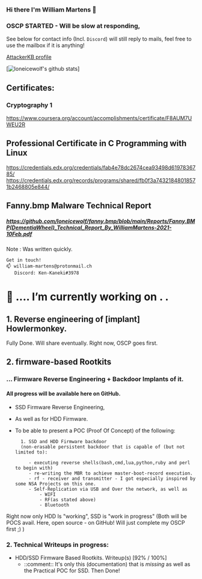 ### Hi there I'm William Martens 👋

### OSCP STARTED - Will be  slow at responding,
See below for contact info (Incl. `Discord`)
will still reply to mails, feel free to use the mailbox if it is anything!

[AttackerKB profile](https://attackerkb.com/contributors/loneicewolf)

[![loneicewolf's github stats](https://github-readme-stats.vercel.app/api?username=loneicewolf&theme=cobalt&show_icons=true)]

## Certificates:
### Cryptography 1
https://www.coursera.org/account/accomplishments/certificate/F8AUM7UWEU2R

## Professional Certificate in C Programming with Linux
https://credentials.edx.org/credentials/fab4e78dc2674cea93498d6197836785/
https://credentials.edx.org/records/programs/shared/fb0f3a74321848018571b2468805e844/


## Fanny.bmp Malware Technical Report
##### https://github.com/loneicewolf/fanny.bmp/blob/main/Reports/Fanny.BMP(DementiaWheel)_Technical_Report_By_WilliamMartens-2021-10Feb.pdf
Note : Was written quickly.

```
Get in touch!
📫 william-martens@protonmail.ch
   Discord: Ken-Kaneki#3978
```

#  🔭 .... I’m currently working on . . 

## 1. Reverse engineering of [implant] Howlermonkey.

Fully Done.
Will share eventually. Right now, OSCP goes first.

## 2.  firmware-based Rootkits

### ... Firmware Reverse Engineering + Backdoor Implants of it.
#### All progress will be available here on GitHub.

- SSD Firmware Reverse Engineering,
- As well as for HDD Firmware.
- To be able to present a POC (Proof Of Concept) of the following:

        1. SSD and HDD Firmware backdoor 
        (non-erasable persistent backdoor that is capable of (but not limited to):
        
           - executing reverse shells(bash,cmd,lua,python,ruby and perl to begin with)
           - re-writing the MBR to achieve master-boot-record execution.
           - rf - receiver and transmitter - I got especially inspired by some NSA Projects on this one.
           - Self-Replication via USB and Over the network, as well as
               - WIFI
               - RF(as stated above)
               - Bluetooth
Right now only HDD Is "working", SSD is "work in progress" 
(Both will be POCS avail. Here, open source - on GitHub! Will just complete my OSCP first ;) )
### 2. Technical Writeups in progress:

  - HDD/SSD Firmware Based Rootkits. Writeup(s) [92% / 100%]
     - ::comment:: It's only this (documentation) that is *missing* as well as the Practical POC for SSD. Then Done!
